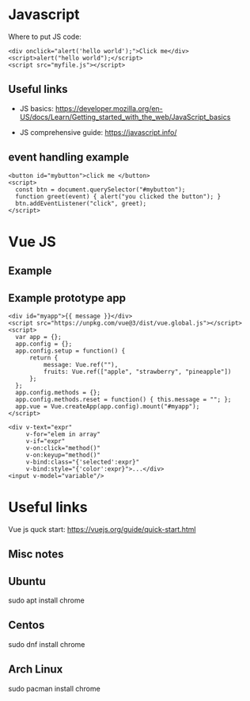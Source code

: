 # Javascript

Where to put JS code:

```
<div onclick="alert('hello world');">Click me</div>
<script>alert("hello world");</script>
<script src="myfile.js"></script>
```

## Useful links

- JS basics: https://developer.mozilla.org/en-US/docs/Learn/Getting_started_with_the_web/JavaScript_basics

- JS comprehensive guide: https://javascript.info/

## event handling example

```
<button id="mybutton">click me </button>
<script>
  const btn = document.querySelector("#mybutton");
  function greet(event) { alert("you clicked the button"); }
  btn.addEventListener("click", greet);
</script>
```

# Vue JS

## Example

## Example prototype app

```
<div id="myapp">{{ message }}</div>
<script src="https://unpkg.com/vue@3/dist/vue.global.js"></script>
<script>
  var app = {};
  app.config = {};
  app.config.setup = function() {
      return {
          message: Vue.ref(""),
          fruits: Vue.ref(["apple", "strawberry", "pineapple"])
      };
  };
  app.config.methods = {};
  app.config.methods.reset = function() { this.message = ""; };
  app.vue = Vue.createApp(app.config).mount("#myapp");
</script>
```

```
<div v-text="expr"
     v-for="elem in array"
     v-if="expr"
     v-on:click="method()"
     v-on:keyup="method()"
     v-bind:class="{'selected':expr}"
     v-bind:style="{'color':expr}">...</div>     
<input v-model="variable"/>
```

# Useful links

Vue js quck start: https://vuejs.org/guide/quick-start.html

## Misc notes

## Ubuntu

sudo apt install chrome

## Centos

sudo dnf install chrome

## Arch Linux

sudo pacman install chrome